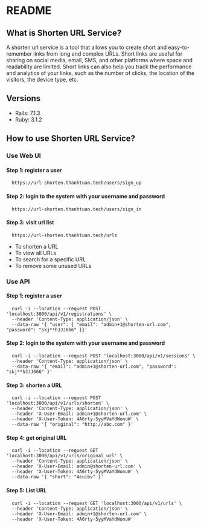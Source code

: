 # README

## What is Shorten URL Service?
A shorten url service is a tool that allows you to create short and easy-to-remember links from long and complex URLs. Short links are useful for sharing on social media, email, SMS, and other platforms where space and readability are limited. Short links can also help you track the performance and analytics of your links, such as the number of clicks, the location of the visitors, the device type, etc.

## Versions
- Rails: 7.1.3
- Ruby: 3.1.2

## How to use Shorten URL Service?
### Use Web UI
#### Step 1: register a user
```command
  https://url-shorten.thanhtuan.tech/users/sign_up
```

#### Step 2: login to the system with your username and password
```command
  https://url-shorten.thanhtuan.tech/users/sign_in
```

#### Step 3: visit url list
```command
  https://url-shorten.thanhtuan.tech/urls
```
- To shorten a URL
- To view all URLs
- To search for a specific URL
- To remove some unused URLs

### Use API
#### Step 1: register a user
```command
  curl -i --location --request POST 'localhost:3000/api/v1/registrations' \
  --header 'Content-Type: application/json' \
  --data-raw '{ "user": { "email": "admin+1@shorten-url.com", "password": "skj**hJJJ666" }}'
```

#### Step 2: login to the system with your username and password
```command
  curl -i --location --request POST 'localhost:3000/api/v1/sessions' \
  --header 'Content-Type: application/json' \
  --data-raw '{ "email": "admin+1@shorten-url.com", "password": "skj**hJJJ666" }'
```

#### Step 3: shorten a URL
```command
  curl -i --location --request POST 'localhost:3000/api/v1/urls/shorten' \
  --header 'Content-Type: application/json' \
  --header 'X-User-Email: admin+1@shorten-url.com' \
  --header 'X-User-Token: 4A6rty-5yyMVaYdWonuW' \
  --data-raw '{ "original": "http://abc.com" }'
```

#### Step 4: get original URL
```command
  curl -i --location --request GET 'localhost:3000/api/v1/urls/original_url' \
  --header 'Content-Type: application/json' \
  --header 'X-User-Email: admin@shorten-url.com' \
  --header 'X-User-Token: 4A6rty-5yyMVaYdWonuW' \
  --data-raw '{ "short": "4euibv" }'
```

#### Step 5: List URL
```command
  curl -i --location --request GET 'localhost:3000/api/v1/urls' \
  --header 'Content-Type: application/json' \
  --header 'X-User-Email: admin+1@shorten-url.com' \
  --header 'X-User-Token: 4A6rty-5yyMVaYdWonuW'
```